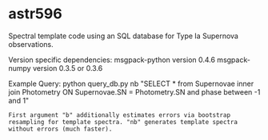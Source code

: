 astr596
=======
Spectral template code using an SQL database for Type Ia Supernova observations.

Version specific dependencies:
msgpack-python version 0.4.6
msgpack-numpy version 0.3.5 or 0.3.6

Example Query:
python query_db.py nb "SELECT * from Supernovae inner join Photometry ON Supernovae.SN = Photometry.SN and phase between -1 and 1"

	First argument "b" additionally estimates errors via bootstrap resampling for template spectra. "nb" generates template spectra without errors (much faster).